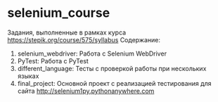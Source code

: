 # selenium_course
Задания, выполненные в рамках курса https://stepik.org/course/575/syllabus
Содержание:
1) selenium_webdriver: Работа с Selenium WebDriver
2) PyTest: Работа с PyTest
3) different_language: Тесты с проверкой работы при нескольких языках
4) final_project: Основной проект с реализацией тестирования для сайта http://selenium1py.pythonanywhere.com
